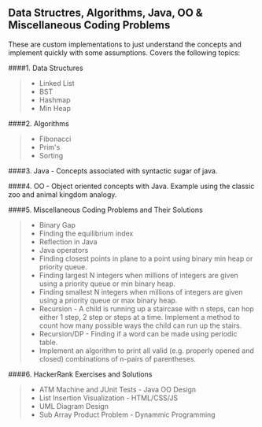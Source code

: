 ## Data Structres, Algorithms, Java, OO & Miscellaneous Coding Problems
These are custom implementations to just understand the concepts and implement quickly with some assumptions. Covers the following topics:

####1. Data Structures
>    * Linked List
>    * BST
>    * Hashmap
>    * Min Heap

####2. Algorithms
>    * Fibonacci
>    * Prim's
>    * Sorting

####3. Java - Concepts associated with syntactic sugar of java.

####4. OO - Object oriented concepts with Java. Example using the classic zoo and animal kingdom analogy.

####5. Miscellaneous Coding Problems and Their Solutions
>  * Binary Gap
>  * Finding the equilibrium index
>  * Reflection in Java
>  * Java operators
>  * Finding closest points in plane to a point using binary min heap or priority queue.
>  * Finding largest N integers when millions of integers are given using a priority queue or min binary heap.
>  * Finding smallest N integers when millions of integers are given using a priority queue or max binary heap.
>  * Recursion - A child is running up a staircase with n steps, can hop either 1 step, 2 step or steps at a time. Implement a method to count how many possible ways the child can run up the stairs.
>  * Recursion/DP - Finding if a word can be made using periodic table.
>  * Implement an algorithm to print all valid (e.g. properly opened and closed) combinations of n-pairs of parentheses.

####6. HackerRank Exercises and Solutions
>  * ATM Machine and JUnit Tests - Java OO Design
>  * List Insertion Visualization - HTML/CSS/JS
>  * UML Diagram Design
>  * Sub Array Product Problem - Dynammic Programming
